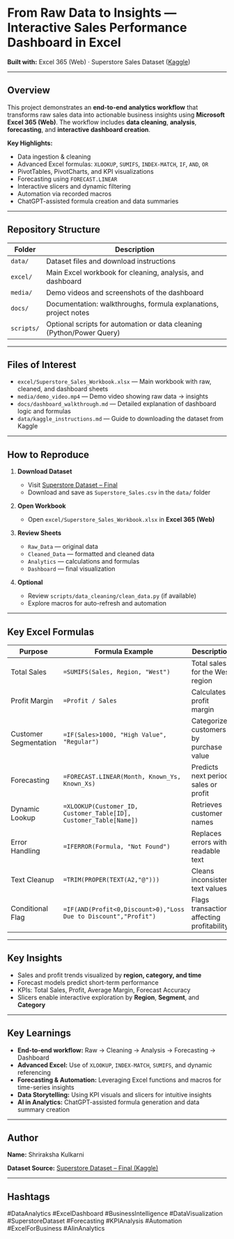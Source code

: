 # From Raw Data to Insights — Interactive Sales Performance Dashboard in Excel

**Built with:** Excel 365 (Web) · Superstore Sales Dataset ([Kaggle](https://www.kaggle.com/datasets/vivek468/superstore-dataset-final))

---

##  Overview
This project demonstrates an **end-to-end analytics workflow** that transforms raw sales data into actionable business insights using **Microsoft Excel 365 (Web)**. The workflow includes **data cleaning**, **analysis**, **forecasting**, and **interactive dashboard creation**.

**Key Highlights:**
- Data ingestion & cleaning  
- Advanced Excel formulas: `XLOOKUP`, `SUMIFS`, `INDEX-MATCH`, `IF`, `AND`, `OR`  
- PivotTables, PivotCharts, and KPI visualizations  
- Forecasting using `FORECAST.LINEAR`  
- Interactive slicers and dynamic filtering  
- Automation via recorded macros  
- ChatGPT-assisted formula creation and data summaries  

---

##  Repository Structure

| Folder | Description |
|--------|-------------|
| `data/` | Dataset files and download instructions |
| `excel/` | Main Excel workbook for cleaning, analysis, and dashboard |
| `media/` | Demo videos and screenshots of the dashboard |
| `docs/` | Documentation: walkthroughs, formula explanations, project notes |
| `scripts/` | Optional scripts for automation or data cleaning (Python/Power Query) |

---

##  Files of Interest
- `excel/Superstore_Sales_Workbook.xlsx` — Main workbook with raw, cleaned, and dashboard sheets  
- `media/demo_video.mp4` — Demo video showing raw data → insights  
- `docs/dashboard_walkthrough.md` — Detailed explanation of dashboard logic and formulas  
- `data/kaggle_instructions.md` — Guide to downloading the dataset from Kaggle  

---

##  How to Reproduce

1. **Download Dataset**  
   - Visit [Superstore Dataset – Final](https://www.kaggle.com/datasets/vivek468/superstore-dataset-final)  
   - Download and save as `Superstore_Sales.csv` in the `data/` folder

2. **Open Workbook**  
   - Open `excel/Superstore_Sales_Workbook.xlsx` in **Excel 365 (Web)**

3. **Review Sheets**  
   - `Raw_Data` — original data  
   - `Cleaned_Data` — formatted and cleaned data  
   - `Analytics` — calculations and formulas  
   - `Dashboard` — final visualization

4. **Optional**  
   - Review `scripts/data_cleaning/clean_data.py` (if available)  
   - Explore macros for auto-refresh and automation  

---

##  Key Excel Formulas

| Purpose | Formula Example | Description |
|---------|----------------|-------------|
| Total Sales | `=SUMIFS(Sales, Region, "West")` | Total sales for the West region |
| Profit Margin | `=Profit / Sales` | Calculates profit margin |
| Customer Segmentation | `=IF(Sales>1000, "High Value", "Regular")` | Categorizes customers by purchase value |
| Forecasting | `=FORECAST.LINEAR(Month, Known_Ys, Known_Xs)` | Predicts next period sales or profit |
| Dynamic Lookup | `=XLOOKUP(Customer_ID, Customer_Table[ID], Customer_Table[Name])` | Retrieves customer names |
| Error Handling | `=IFERROR(Formula, "Not Found")` | Replaces errors with readable text |
| Text Cleanup | `=TRIM(PROPER(TEXT(A2,"@")))` | Cleans inconsistent text values |
| Conditional Flag | `=IF(AND(Profit<0,Discount>0),"Loss Due to Discount","Profit")` | Flags transactions affecting profitability |

---

##  Key Insights
- Sales and profit trends visualized by **region, category, and time**  
- Forecast models predict short-term performance  
- KPIs: Total Sales, Profit, Average Margin, Forecast Accuracy  
- Slicers enable interactive exploration by **Region**, **Segment**, and **Category**  

---

##  Key Learnings
- **End-to-end workflow:** Raw → Cleaning → Analysis → Forecasting → Dashboard  
- **Advanced Excel:** Use of `XLOOKUP`, `INDEX-MATCH`, `SUMIFS`, and dynamic referencing  
- **Forecasting & Automation:** Leveraging Excel functions and macros for time-series insights  
- **Data Storytelling:** Using KPI visuals and slicers for intuitive insights  
- **AI in Analytics:** ChatGPT-assisted formula generation and data summary creation  

---

## Author

**Name:** Shriraksha Kulkarni 

**Dataset Source:** [Superstore Dataset – Final (Kaggle)](https://www.kaggle.com/datasets/vivek468/superstore-dataset-final)

---

## Hashtags
#DataAnalytics #ExcelDashboard #BusinessIntelligence #DataVisualization #SuperstoreDataset #Forecasting #KPIAnalysis #Automation #ExcelForBusiness #AIinAnalytics

